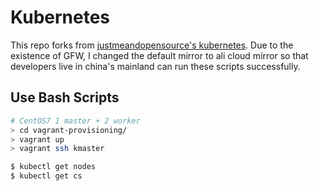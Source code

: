 # Kubernetes

This repo forks from [justmeandopensource's kubernetes](https://github.com/justmeandopensource/kubernetes). Due to the existence of GFW, I changed the default mirror to ali cloud mirror so that developers live in china's mainland can run these scripts successfully.

## Use Bash Scripts

```bash
# CentOS7 1 master + 2 worker
> cd vagrant-provisioning/
> vagrant up
> vagrant ssh kmaster

$ kubectl get nodes
$ kubectl get cs
```
